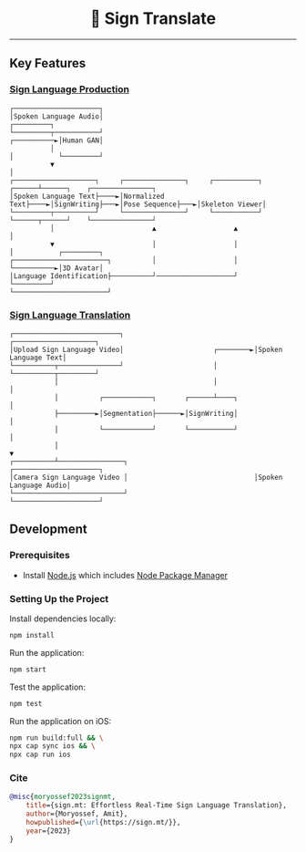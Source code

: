 <h1 align="center">👋 Sign Translate</h1>


<hr>

## Key Features

### [Sign Language Production](https://github.com/sign/translate/wiki/Spoken-to-Signed)

```
┌─────────────────────┐
│Spoken Language Audio│                                                              ┌─────────┐
└─────────┬───────────┘                                                  ┌──────────►│Human GAN│
          │                                                              │           └─────────┘
          ▼                                                              │
┌────────────────────┐     ┌───────────────┐     ┌───────────┐    ┌──────┴──────┐    ┌───────────────┐
│Spoken Language Text├────►│Normalized Text├────►│SignWriting├───►│Pose Sequence├───►│Skeleton Viewer│
└─────────┬──────────┘     └───────────────┘     └───────────┘    └──────┬──────┘    └───────────────┘
          │                        ▲                   ▲                 │
          ▼                        │                   │                 │           ┌─────────┐
┌───────────────────────┐          │                   │                 └──────────►│3D Avatar│
│Language Identification├──────────┘───────────────────┘                             └─────────┘
└───────────────────────┘
```

### [Sign Language Translation](https://github.com/sign/translate/wiki/Signed-to-Spoken)

```
┌──────────────────────────┐                                ┌────────────────────┐
│Upload Sign Language Video│                      ┌────────►│Spoken Language Text│
└──────────┬───────────────┘                      │         └──────────┬─────────┘
           │                                      │                    │
           │          ┌────────────┐       ┌──────┴────┐               │
           ├─────────►│Segmentation├──────►│SignWriting│               │
           │          └────────────┘       └───────────┘               │
           │                                                           ▼
┌──────────┴────────────────┐                               ┌─────────────────────┐
│Camera Sign Language Video │                               │Spoken Language Audio│
└───────────────────────────┘                               └─────────────────────┘
```


## Development

### Prerequisites

- Install [Node.js] which includes [Node Package Manager][npm]

### Setting Up the Project

Install dependencies locally:

```bash
npm install
```

Run the application:

```bash
npm start
```

Test the application:

```bash
npm test
```

Run the application on iOS:

```bash
npm run build:full && \
npx cap sync ios && \
npx cap run ios
```

[node.js]: https://nodejs.org/
[npm]: https://www.npmjs.com/get-npm

### Cite

```bibtex
@misc{moryossef2023signmt,
    title={sign.mt: Effortless Real-Time Sign Language Translation},
    author={Moryossef, Amit},
    howpublished={\url{https://sign.mt/}},
    year={2023}
}
```

